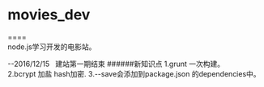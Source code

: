 # movies_dev
====  
node.js学习开发的电影站。



--2016/12/15   建站第一期结束
######新知识点
  1.grunt 一次构建。<br>
  2.bcrypt 加盐 hash加密.
  3.--save会添加到package.json 的dependencies中。
   
     
